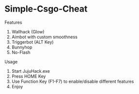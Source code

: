# Simple-Csgo-Cheat
Features
1. Wallhack (Glow)
2. Aimbot with custom smoothness
3. Triggerbot (ALT Key)
4. Bunnyhop
5. No-Flash


Usage
1. Start JujuHack.exe
2. Press HOME Key
3. Use Function Key (F1-F7) to enable/disable different features
4. Enjoy
